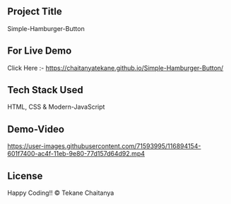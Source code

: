 ## Project Title
Simple-Hamburger-Button

## For Live Demo 
Click Here :- https://chaitanyatekane.github.io/Simple-Hamburger-Button/

## Tech Stack Used 
HTML, CSS & Modern-JavaScript

## Demo-Video
https://user-images.githubusercontent.com/71593995/116894154-601f7400-ac4f-11eb-9e80-77d157d64d92.mp4


## License
Happy Coding!! 
© Tekane Chaitanya
